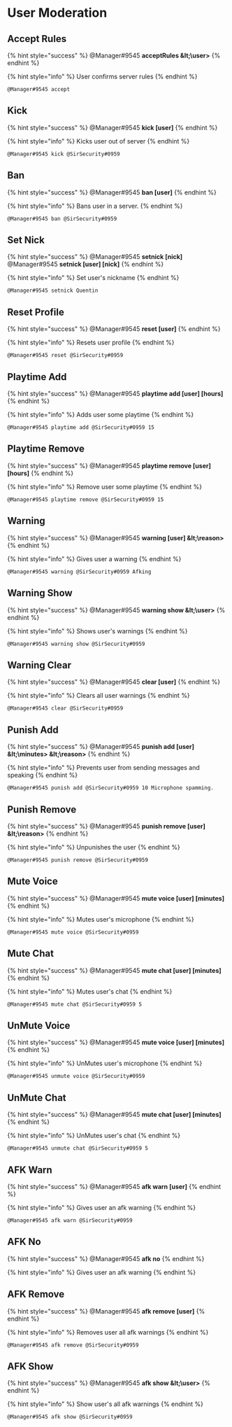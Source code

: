 # User Moderation

## Accept Rules

{% hint style="success" %}
@Manager\#9545 **acceptRules \&lt;\user&gt;**
{% endhint %}

{% hint style="info" %}
User confirms server rules
{% endhint %}

```text
@Manager#9545 accept
```

## Kick

{% hint style="success" %}
@Manager\#9545 **kick \[user\]**
{% endhint %}

{% hint style="info" %}
Kicks user out of server
{% endhint %}

```text
@Manager#9545 kick @SirSecurity#0959
```

## Ban

{% hint style="success" %}
@Manager\#9545 **ban \[user\]**
{% endhint %}

{% hint style="info" %}
Bans user in a server.
{% endhint %}

```text
@Manager#9545 ban @SirSecurity#0959
```

## Set Nick

{% hint style="success" %}
@Manager\#9545 **setnick \[nick\]** @Manager\#9545 **setnick \[user\] \[nick\]**
{% endhint %}

{% hint style="info" %}
Set user's nickname
{% endhint %}

```text
@Manager#9545 setnick Quentin
```

## Reset Profile

{% hint style="success" %}
@Manager\#9545 **reset \[user\]**
{% endhint %}

{% hint style="info" %}
Resets user profile
{% endhint %}

```text
@Manager#9545 reset @SirSecurity#0959
```

## Playtime Add

{% hint style="success" %}
@Manager\#9545 **playtime add \[user\] \[hours\]**
{% endhint %}

{% hint style="info" %}
Adds user some playtime
{% endhint %}

```text
@Manager#9545 playtime add @SirSecurity#0959 15
```

## Playtime Remove

{% hint style="success" %}
@Manager\#9545 **playtime remove \[user\] \[hours\]**
{% endhint %}

{% hint style="info" %}
Remove user some playtime
{% endhint %}

```text
@Manager#9545 playtime remove @SirSecurity#0959 15
```

## Warning

{% hint style="success" %}
@Manager\#9545 **warning \[user\] \&lt;\reason&gt;**
{% endhint %}

{% hint style="info" %}
Gives user a warning
{% endhint %}

```text
@Manager#9545 warning @SirSecurity#0959 Afking
```

## Warning Show

{% hint style="success" %}
@Manager\#9545 **warning show \&lt;\user&gt;**
{% endhint %}

{% hint style="info" %}
Shows user's warnings
{% endhint %}

```text
@Manager#9545 warning show @SirSecurity#0959
```

## Warning Clear

{% hint style="success" %}
@Manager\#9545 **clear \[user\]**
{% endhint %}

{% hint style="info" %}
Clears all user warnings
{% endhint %}

```text
@Manager#9545 clear @SirSecurity#0959
```

## Punish Add

{% hint style="success" %}
@Manager\#9545 **punish add \[user\] \&lt;\minutes&gt; \&lt;\reason&gt;**
{% endhint %}

{% hint style="info" %}
Prevents user from sending messages and speaking
{% endhint %}

```text
@Manager#9545 punish add @SirSecurity#0959 10 Microphone spamming.
```

## Punish Remove

{% hint style="success" %}
@Manager\#9545 **punish remove \[user\] \&lt;\reason&gt;**
{% endhint %}

{% hint style="info" %}
Unpunishes the user
{% endhint %}

```text
@Manager#9545 punish remove @SirSecurity#0959
```

## Mute Voice

{% hint style="success" %}
@Manager\#9545 **mute voice \[user\] \[minutes\]**
{% endhint %}

{% hint style="info" %}
Mutes user's microphone
{% endhint %}

```text
@Manager#9545 mute voice @SirSecurity#0959
```

## Mute Chat

{% hint style="success" %}
@Manager\#9545 **mute chat \[user\] \[minutes\]**
{% endhint %}

{% hint style="info" %}
Mutes user's chat
{% endhint %}

```text
@Manager#9545 mute chat @SirSecurity#0959 5
```

## UnMute Voice

{% hint style="success" %}
@Manager\#9545 **mute voice \[user\] \[minutes\]**
{% endhint %}

{% hint style="info" %}
UnMutes user's microphone
{% endhint %}

```text
@Manager#9545 unmute voice @SirSecurity#0959
```

## UnMute Chat

{% hint style="success" %}
@Manager\#9545 **mute chat \[user\] \[minutes\]**
{% endhint %}

{% hint style="info" %}
UnMutes user's chat
{% endhint %}

```text
@Manager#9545 unmute chat @SirSecurity#0959 5
```

## AFK Warn

{% hint style="success" %}
@Manager\#9545 **afk warn \[user\]**
{% endhint %}

{% hint style="info" %}
Gives user an afk warning
{% endhint %}

```text
@Manager#9545 afk warn @SirSecurity#0959
```

## AFK No

{% hint style="success" %}
@Manager\#9545 **afk no**
{% endhint %}

{% hint style="info" %}
Gives user an afk warning
{% endhint %}

## AFK Remove

{% hint style="success" %}
@Manager\#9545 **afk remove \[user\]**
{% endhint %}

{% hint style="info" %}
Removes user all afk warnings
{% endhint %}

```text
@Manager#9545 afk remove @SirSecurity#0959
```

## AFK Show

{% hint style="success" %}
@Manager\#9545 **afk show \&lt;\user&gt;**
{% endhint %}

{% hint style="info" %}
Show user's all afk warnings
{% endhint %}

```text
@Manager#9545 afk show @SirSecurity#0959
```

